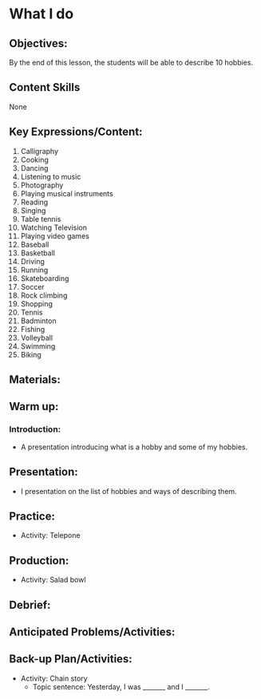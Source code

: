 # What I do

## Objectives:
By the end of this lesson, the students will be able to describe 10 hobbies.

## Content Skills
None

## Key Expressions/Content:
1. Calligraphy
2. Cooking
3. Dancing
4. Listening to music
5. Photography
6. Playing musical instruments
7. Reading
8. Singing
9. Table tennis
10. Watching Television
11. Playing video games
12. Baseball
13. Basketball
14. Driving
15. Running
16. Skateboarding
17. Soccer
18. Rock climbing
19. Shopping
20. Tennis
21. Badminton
22. Fishing
23. Volleyball
24. Swimming
25. Biking

## Materials:

## Warm up:
### Introduction:
- A presentation introducing what is a hobby and some of my hobbies.

## Presentation:
- I presentation on the list of hobbies and ways of describing them.

## Practice:
- Activity: Telepone

## Production:
- Activity: Salad bowl

## Debrief:

## Anticipated Problems/Activities:

## Back-up Plan/Activities:
- Activity: Chain story
	- Topic sentence: Yesterday, I was _______ and I _______.

